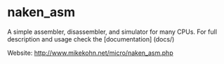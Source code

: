 
naken_asm
=========

A simple assembler, disassembler, and simulator for many CPUs.
For full description and usage check the [documentation] (docs/)

Website: http://www.mikekohn.net/micro/naken_asm.php


